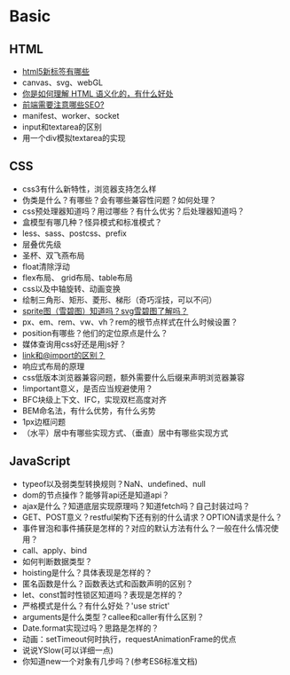 # Basic

## HTML
- [html5新标签有哪些](/collection/NewHtmlTag.md)
- canvas、svg、webGL
- [你是如何理解 HTML 语义化的，有什么好处](/collection/semantization.md)
- [前端需要注意哪些SEO?](/collection/SEO.md)
- manifest、worker、socket
- input和textarea的区别
- 用一个div模拟textarea的实现

## CSS
- css3有什么新特性，浏览器支持怎么样
- 伪类是什么？有哪些？会有哪些兼容性问题？如何处理？
- css预处理器知道吗？用过哪些？有什么优劣？后处理器知道吗？
- 盒模型有哪几种？怪异模式和标准模式？
- less、sass、postcss、prefix
- 层叠优先级
- 圣杯、双飞燕布局
- float清除浮动
- flex布局、 grid布局、table布局
- css以及中轴旋转、动画变换
- 绘制三角形、矩形、菱形、梯形（奇巧淫技，可以不问）
- [sprite图（雪碧图）知道吗？svg雪碧图了解吗？](/collection/sprite.md)
- px、em、rem、vw、vh？rem的根节点样式在什么时候设置？
- position有哪些？他们的定位原点是什么？
- 媒体查询用css好还是用js好？
- [link和@import的区别？](/collection/LinkAndImport.md)
- 响应式布局的原理
- css低版本浏览器兼容问题，额外需要什么后缀来声明浏览器兼容
- !important意义，是否应当规避使用？
- BFC块级上下文、IFC，实现双栏高度对齐
- BEM命名法，有什么优势，有什么劣势
- 1px边框问题
- （水平）居中有哪些实现方式、（垂直）居中有哪些实现方式

## JavaScript
- typeof以及弱类型转换规则？NaN、undefined、null
- dom的节点操作？能够背api还是知道api？
- ajax是什么？知道底层实现原理吗？知道fetch吗？自己封装过吗？
- GET、POST意义？restful架构下还有别的什么请求？OPTION请求是什么？
- 事件冒泡和事件捕获是怎样的？对应的默认方法有什么？一般在什么情况使用？
- call、apply、bind
- 如何判断数据类型？
- hoisting是什么？具体表现是怎样的？
- 匿名函数是什么？函数表达式和函数声明的区别？
- let、const暂时性锁区知道吗？表现是怎样的？
- 严格模式是什么？有什么好处？'use strict'
- arguments是什么类型？callee和caller有什么区别？
- Date.format实现过吗？思路是怎样的？
- 动画：setTimeout何时执行，requestAnimationFrame的优点
- 说说YSlow(可以详细一点)   
- 你知道new一个对象有几步吗？(参考ES6标准文档)

